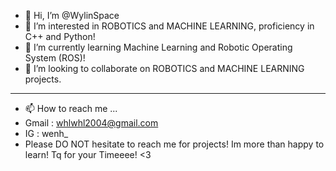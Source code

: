 - 👋 Hi, I’m @WylinSpace
- 👀 I’m interested in ROBOTICS and MACHINE LEARNING, proficiency in C++ and Python! 
- 🌱 I’m currently learning Machine Learning and Robotic Operating System (ROS)!
- 💞️ I’m looking to collaborate on ROBOTICS and MACHINE LEARNING projects.
-----
- 📫 How to reach me ...
- Gmail : whlwhl2004@gmail.com
- IG : wenh_
- Please DO NOT hesitate to reach me for projects! Im more than happy to learn! Tq for your Timeeee! <3


<!---
WylinSpace/WylinSpace is a ✨ special ✨ repository because its `README.md` (this file) appears on your GitHub profile.
You can click the Preview link to take a look at your changes.
--->
